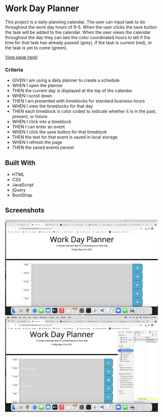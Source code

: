# Work Day Planner

This project is a daily planning calendar. The user can input task to do throughout the work day hours of 9-5. When the user clicks the save button the task will be added to the calendar. When the user views the calendar throughout the day they can see the color coordinated hours to tell if the time for that task has already passed (grey), if the task is current (red), or the task is yet to come (green).

[View page here!](https://caitlinswickard.github.io/Work-day-planner/)

### Criteria

- GIVEN I am using a daily planner to create a schedule
- WHEN I open the planner
- THEN the current day is displayed at the top of the calendar
- WHEN I scroll down
- THEN I am presented with timeblocks for standard business hours
- WHEN I view the timeblocks for that day
- THEN each timeblock is color coded to indicate whether it is in the past, present, or future
- WHEN I click into a timeblock
- THEN I can enter an event
- WHEN I click the save button for that timeblock
- THEN the text for that event is saved in local storage
- WHEN I refresh the page
- THEN the saved events persist

## Built With

- HTML
- CSS
- JavaScript
- jQuery
- BootStrap

## Screenshots

![Start Quiz screen](images/shot-1.png)
![Start Quiz screen](images/shot-2.png)
